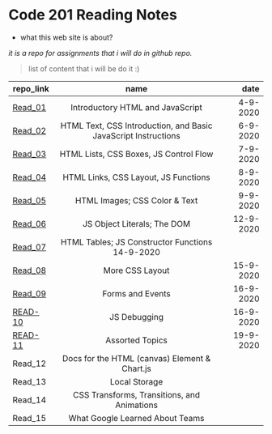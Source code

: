 # Code 201 Reading Notes
* what this web site is about?

*it is a repo for assignments that i will do in github repo.*

> list of content that i will be do it :) 

| repo_link |      name     |  date   |
|----------|:-------------:|------:|
|[Read_01](https://hadeelhhawajreh.github.io/read-notes201/class-01)         |  Introductory HTML and JavaScript            |4-9-2020       |
| [Read_02](https://hadeelhhawajreh.github.io/read-notes201/class-02)      |      HTML Text, CSS Introduction, and Basic JavaScript Instructions         | 6-9-2020      |
| [Read_03](https://hadeelhhawajreh.github.io/read-notes201/class-03)  |  HTML Lists, CSS Boxes, JS Control Flow             |  7-9-2020     |
|  [Read_04 ](https://hadeelhhawajreh.github.io/read-notes201/class-04) |   HTML Links, CSS Layout, JS Functions         | 8-9- 2020      |
|  [Read_05 ](https://hadeelhhawajreh.github.io/read-notes201/class-05)     |    HTML Images; CSS Color & Text      |    9-9- 2020   |
| [Read_06](https://hadeelhhawajreh.github.io/read-notes201/class-06)|        JS Object Literals; The DOM       |   12-9-2020    |
| [Read_07](https://hadeelhhawajreh.github.io/read-notes201/class-07)|       HTML Tables; JS Constructor Functions     14-9-2020   |       |
|       [ Read_08 ](https://hadeelhhawajreh.github.io/read-notes201/class-08) |        More CSS Layout       |  15-9-2020     |
|     [ Read_09 ](https://hadeelhhawajreh.github.io/read-notes201/class-09)|    Forms and Events           |    16-9-2020   |
|   [READ-10](https://hadeelhhawajreh.github.io/read-notes201/class-10)        |     JS Debugging          |    16-9-2020   |
|    [READ-11](https://hadeelhhawajreh.github.io/read-notes201/class-11)    |           Assorted Topics    | 19-9-2020 |
|       Read_12    |  Docs for the HTML (canvas) Element & Chart.js             |       |
|Read_13|           Local Storage    |       |
|  Read_14     |        CSS Transforms, Transitions, and Animations       |       |
|Read_15|           What Google Learned About Teams    |       |
